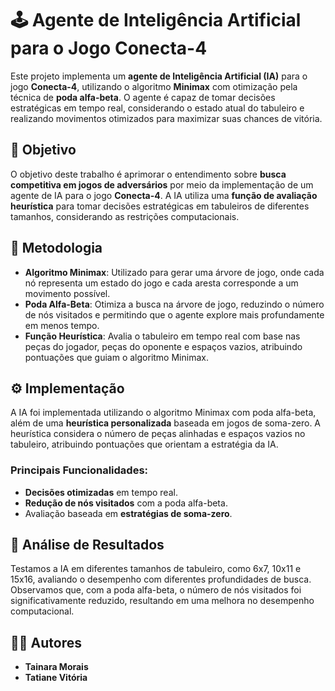 # 🕹️ Agente de Inteligência Artificial para o Jogo Conecta-4

Este projeto implementa um **agente de Inteligência Artificial (IA)** para o jogo **Conecta-4**, utilizando o algoritmo **Minimax** com otimização pela técnica de **poda alfa-beta**. O agente é capaz de tomar decisões estratégicas em tempo real, considerando o estado atual do tabuleiro e realizando movimentos otimizados para maximizar suas chances de vitória.

## 🚀 Objetivo

O objetivo deste trabalho é aprimorar o entendimento sobre **busca competitiva em jogos de adversários** por meio da implementação de um agente de IA para o jogo **Conecta-4**. A IA utiliza uma **função de avaliação heurística** para tomar decisões estratégicas em tabuleiros de diferentes tamanhos, considerando as restrições computacionais.

## 📑 Metodologia

- **Algoritmo Minimax**: Utilizado para gerar uma árvore de jogo, onde cada nó representa um estado do jogo e cada aresta corresponde a um movimento possível.
- **Poda Alfa-Beta**: Otimiza a busca na árvore de jogo, reduzindo o número de nós visitados e permitindo que o agente explore mais profundamente em menos tempo.
- **Função Heurística**: Avalia o tabuleiro em tempo real com base nas peças do jogador, peças do oponente e espaços vazios, atribuindo pontuações que guiam o algoritmo Minimax.

## ⚙️ Implementação

A IA foi implementada utilizando o algoritmo Minimax com poda alfa-beta, além de uma **heurística personalizada** baseada em jogos de soma-zero. A heurística considera o número de peças alinhadas e espaços vazios no tabuleiro, atribuindo pontuações que orientam a estratégia da IA. 

### Principais Funcionalidades:
- **Decisões otimizadas** em tempo real.
- **Redução de nós visitados** com a poda alfa-beta.
- Avaliação baseada em **estratégias de soma-zero**.

## 🧠 Análise de Resultados

Testamos a IA em diferentes tamanhos de tabuleiro, como 6x7, 10x11 e 15x16, avaliando o desempenho com diferentes profundidades de busca. Observamos que, com a poda alfa-beta, o número de nós visitados foi significativamente reduzido, resultando em uma melhora no desempenho computacional.

## 👩‍💻 Autores

- **Tainara  Morais**
- **Tatiane Vitória**
